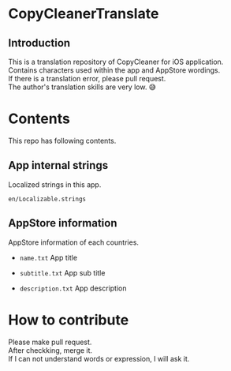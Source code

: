 # CopyCleanerTranslate

## Introduction
This is a translation repository of CopyCleaner for iOS application.  
Contains characters used within the app and AppStore wordings.  
If there is a translation error, please pull request.  
The author's translation skills are very low. 😅  


# Contents

This repo has following contents.

## App internal strings

Localized strings in this app.

```
en/Localizable.strings
```

## AppStore information

AppStore information of each countries.

- `name.txt` App title

- `subtitle.txt` App sub title

- `description.txt` App description


# How to contribute

Please make pull request.  
After checkking, merge it.  
If I can not understand words or expression, I will ask it.  

